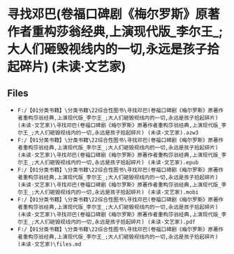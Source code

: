 # 寻找邓巴(卷福口碑剧《梅尔罗斯》原著作者重构莎翁经典,上演现代版_李尔王_;大人们砸毁视线内的一切,永远是孩子拾起碎片) (未读·文艺家)

## Files

- `F:/【01分类书籍】\分类书籍\22综合性图书\寻找邓巴(卷福口碑剧《梅尔罗斯》原著作者重构莎翁经典,上演现代版_李尔王_;大人们砸毁视线内的一切,永远是孩子拾起碎片) (未读·文艺家)\寻找邓巴(卷福口碑剧《梅尔罗斯》原著作者重构莎翁经典,上演现代版_李尔王_;大人们砸毁视线内的一切,永远是孩子拾起碎片) (未读·文艺家).azw3`
- `F:/【01分类书籍】\分类书籍\22综合性图书\寻找邓巴(卷福口碑剧《梅尔罗斯》原著作者重构莎翁经典,上演现代版_李尔王_;大人们砸毁视线内的一切,永远是孩子拾起碎片) (未读·文艺家)\寻找邓巴(卷福口碑剧《梅尔罗斯》原著作者重构莎翁经典,上演现代版_李尔王_;大人们砸毁视线内的一切,永远是孩子拾起碎片) (未读·文艺家).epub`
- `F:/【01分类书籍】\分类书籍\22综合性图书\寻找邓巴(卷福口碑剧《梅尔罗斯》原著作者重构莎翁经典,上演现代版_李尔王_;大人们砸毁视线内的一切,永远是孩子拾起碎片) (未读·文艺家)\寻找邓巴(卷福口碑剧《梅尔罗斯》原著作者重构莎翁经典,上演现代版_李尔王_;大人们砸毁视线内的一切,永远是孩子拾起碎片) (未读·文艺家).mobi`
- `F:/【01分类书籍】\分类书籍\22综合性图书\寻找邓巴(卷福口碑剧《梅尔罗斯》原著作者重构莎翁经典,上演现代版_李尔王_;大人们砸毁视线内的一切,永远是孩子拾起碎片) (未读·文艺家)\寻找邓巴(卷福口碑剧《梅尔罗斯》原著作者重构莎翁经典,上演现代版_李尔王_;大人们砸毁视线内的一切,永远是孩子拾起碎片) (未读·文艺家).pdf`
- `F:/【01分类书籍】\分类书籍\22综合性图书\寻找邓巴(卷福口碑剧《梅尔罗斯》原著作者重构莎翁经典,上演现代版_李尔王_;大人们砸毁视线内的一切,永远是孩子拾起碎片) (未读·文艺家)\files.md`
